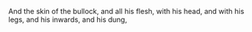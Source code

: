 And the skin of the bullock, and all his flesh, with his head, and with his legs, and his inwards, and his dung,
